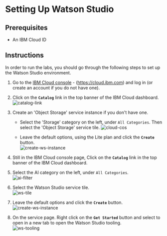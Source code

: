 # Setting Up Watson Studio

## Prerequisites

- An IBM Cloud ID

## Instructions

In order to run the labs, you should go through the following steps to set up the Watson Studio environment.

1. Go to the [IBM Cloud console]((https://cloud.ibm.com)) - (https://cloud.ibm.com) and log in (or create an account if you do not have one).

1. Click on the **`Catalog`** link in the top banner of the IBM Cloud dashboard.  
   ![catalog-link](docs/images/ss1.png)

1. Create an 'Object Storage' service instance if you don't have one.

    - Select the 'Storage' category on the left, under `All Categories`. Then select the 'Object Storage' service tile.
   ![cloud-cos](docs/images/ss6.png)

    - Leave the default options, using the Lite plan and click the **`Create`** button.  
   ![create-ws-instance](docs/images/ss7.png)

1. Still in the IBM Cloud console page, Click on the **`Catalog`** link in the top banner of the IBM Cloud dashboard.  

1. Select the AI category on the left, under `All Categories`.  
   ![ai-filter](docs/images/ss2.png)

1. Select the Watson Studio service tile.  
   ![ws-tile](docs/images/ss3.png)

1. Leave the default options and click the **`Create`** button.  
   ![create-ws-instance](docs/images/ss4.png)

1. On the service page. Right click on the **`Get Started`** button and select to open in a new tab to open the Watson Studio tooling.  
   ![ws-tooling](docs/images/ss5.png)
